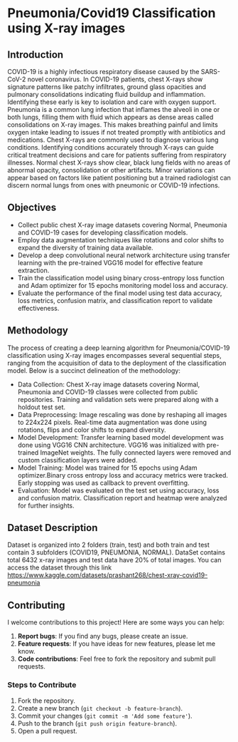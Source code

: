 # Pneumonia/Covid19 Classification using X-ray images

## Introduction
COVID-19 is a highly infectious respiratory disease caused by the SARS-CoV-2 novel coronavirus. In COVID-19 patients, chest X-rays show signature patterns like patchy infiltrates, ground glass opacities and pulmonary consolidations indicating fluid buildup and inflammation. Identifying these early is key to isolation and care with oxygen support. Pneumonia is a common lung infection that inflames the alveoli in one or both lungs, filling them with fluid which appears as dense areas called consolidations on X-ray images. This makes breathing painful and limits oxygen intake leading to issues if not treated promptly with antibiotics and medications. Chest X-rays are commonly used to diagnose various lung conditions. Identifying conditions accurately through X-rays can guide critical treatment decisions and care for patients suffering from respiratory illnesses. Normal chest X-rays show clear, black lung fields with no areas of abnormal opacity, consolidation or other artifacts. Minor variations can appear based on factors like patient positioning but a trained radiologist can discern normal lungs from ones with pneumonic or COVID-19 infections.

## Objectives
* Collect public chest X-ray image datasets covering Normal, Pneumonia and COVID-19 cases for developing classification models.
* Employ data augmentation techniques like rotations and color shifts to expand the diversity of training data available.
* Develop a deep convolutional neural network architecture using transfer learning with the pre-trained VGG16 model for effective feature extraction.
* Train the classification model using binary cross-entropy loss function and Adam optimizer for 15 epochs monitoring model loss and accuracy.
* Evaluate the performance of the final model using test data accuracy, loss metrics, confusion matrix, and classification report to validate effectiveness.

## Methodology
The process of creating a deep learning algorithm for Pneumonia/COVID-19 classification using X-ray images encompasses several sequential steps, ranging from the acquisition of data to the deployment of the classification model. Below is a succinct delineation of the methodology:
* Data Collection: Chest X-ray image datasets covering Normal, Pneumonia and COVID-19 classes were collected from public repositories. Training and validation sets were prepared along with a holdout test set.
* Data Preprocessing: Image rescaling was done by reshaping all images to 224x224 pixels. Real-time data augmentation was done using rotations, flips and color shifts to expand diversity.
* Model Development: Transfer learning based model development was done using VGG16 CNN architecture. VGG16 was initialized with pre-trained ImageNet weights. The fully connected layers were removed and custom classification layers were added.
* Model Training: Model was trained for 15 epochs using Adam optimizer.Binary cross entropy loss and accuracy metrics were tracked. Early stopping was used as callback to prevent overfitting.
* Evaluation: Model was evaluated on the test set using accuracy, loss and confusion matrix. Classification report and heatmap were analyzed for further insights.

## Dataset Description
Dataset is organized into 2 folders (train, test) and both train and test contain 3 subfolders (COVID19, PNEUMONIA, NORMAL). DataSet contains total 6432 x-ray images and test data have 20% of total images.
You can access the dataset through this link https://www.kaggle.com/datasets/prashant268/chest-xray-covid19-pneumonia

## Contributing
I welcome contributions to this project! Here are some ways you can help:

1. **Report bugs**: If you find any bugs, please create an issue.
2. **Feature requests**: If you have ideas for new features, please let me know.
3. **Code contributions**: Feel free to fork the repository and submit pull requests.

### Steps to Contribute
1. Fork the repository.
2. Create a new branch (`git checkout -b feature-branch`).
3. Commit your changes (`git commit -m 'Add some feature'`).
4. Push to the branch (`git push origin feature-branch`).
5. Open a pull request.

  
